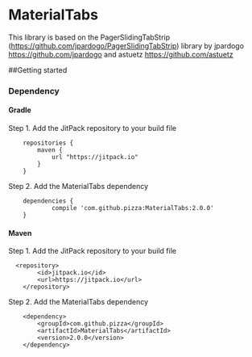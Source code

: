 # MaterialTabs

This library is based on the PagerSlidingTabStrip (https://github.com/jpardogo/PagerSlidingTabStrip) library by jpardogo https://github.com/jpardogo and astuetz https://github.com/astuetz 



##Getting started

### Dependency

#### Gradle

Step 1. Add the JitPack repository to your build file

```
	repositories {
	    maven {
	        url "https://jitpack.io"
	    }
	}
```

Step 2. Add the MaterialTabs dependency

```
	dependencies {
	        compile 'com.github.pizza:MaterialTabs:2.0.0'
	}
```

#### Maven

Step 1. Add the JitPack repository to your build file

```
  <repository>
	    <id>jitpack.io</id>
	    <url>https://jitpack.io</url>
	</repository>
```

Step 2. Add the MaterialTabs dependency

```
	<dependency>
	    <groupId>com.github.pizza</groupId>
	    <artifactId>MaterialTabs</artifactId>
	    <version>2.0.0</version>
	</dependency>
```

